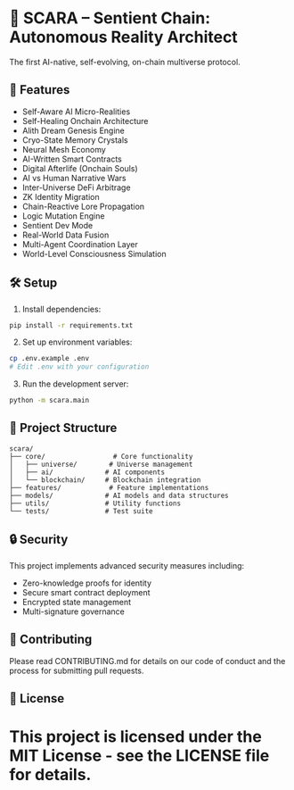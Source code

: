 # 🔮 SCARA – Sentient Chain: Autonomous Reality Architect

The first AI-native, self-evolving, on-chain multiverse protocol.

## 🚀 Features

- Self-Aware AI Micro-Realities
- Self-Healing Onchain Architecture
- Alith Dream Genesis Engine
- Cryo-State Memory Crystals
- Neural Mesh Economy
- AI-Written Smart Contracts
- Digital Afterlife (Onchain Souls)
- AI vs Human Narrative Wars
- Inter-Universe DeFi Arbitrage
- ZK Identity Migration
- Chain-Reactive Lore Propagation
- Logic Mutation Engine
- Sentient Dev Mode
- Real-World Data Fusion
- Multi-Agent Coordination Layer
- World-Level Consciousness Simulation

## 🛠️ Setup

1. Install dependencies:
```bash
pip install -r requirements.txt
```

2. Set up environment variables:
```bash
cp .env.example .env
# Edit .env with your configuration
```

3. Run the development server:
```bash
python -m scara.main
```

## 📁 Project Structure

```
scara/
├── core/                 # Core functionality
│   ├── universe/        # Universe management
│   ├── ai/             # AI components
│   └── blockchain/     # Blockchain integration
├── features/            # Feature implementations
├── models/             # AI models and data structures
├── utils/              # Utility functions
└── tests/              # Test suite
```

## 🔒 Security

This project implements advanced security measures including:
- Zero-knowledge proofs for identity
- Secure smart contract deployment
- Encrypted state management
- Multi-signature governance

## 🤝 Contributing

Please read CONTRIBUTING.md for details on our code of conduct and the process for submitting pull requests.

## 📝 License

This project is licensed under the MIT License - see the LICENSE file for details. 
=======

